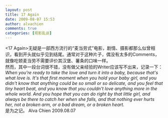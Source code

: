 ```yaml
---
layout: post
title: 17 Again
date: 2009-08-07 15:53
author: alvachien
comments: true
categories: [观影乱谈]
---
```

<div id="bp-5CD1AA99D25FD840_779-content">
<div>&lt;17 Again&gt;无疑是一部西方流行的“麦当劳式”电影，剧情、摄影都那么似曾相识，看到开头就似乎见到结尾。通常对于这种片子，偶没有太多的Comments，就像吃顿麦当劳不需要评价其汉堡、薯条的口味一样。</div>
<div>然而，其中一段台词很不错，没有做父亲经验的Writer应该写不出来，记录一下：</div>
<div> </div>
<address>When you're ready to take the love and turn it into a baby,
because that's what love is.
It's that first moment when you hold your baby girl,
and you didn't know that anything could be so small or so delicate,
and you feel that tiny heart beat,
and you know that you couldn't love anything more in the whole world.
And you hope that you can do right by that little girl,
and always be there to catch her when she falls,
and that nothing ever hurts her,
not a broken arm, or a bad dream, or a broken heart.</address>
<div> </div>
<div>是为之记。
Alva Chien
2009.08.07</div>
</div>
